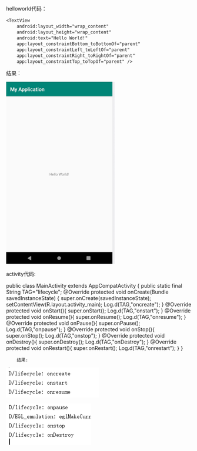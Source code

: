 helloworld代码：

    <TextView
        android:layout_width="wrap_content"
        android:layout_height="wrap_content"
        android:text="Hello World!"
        app:layout_constraintBottom_toBottomOf="parent"
        app:layout_constraintLeft_toLeftOf="parent"
        app:layout_constraintRight_toRightOf="parent"
        app:layout_constraintTop_toTopOf="parent" />




结果：



![image](https://github.com/tujunkun/shiyan1/blob/f7b65f73c6d1fd2f85fd4b3f002e7a808372651c/1.png)



activity代码:


public class MainActivity extends AppCompatActivity {
    public static final String TAG="lifecycle";
    @Override
    protected void onCreate(Bundle savedInstanceState) {
        super.onCreate(savedInstanceState);
        setContentView(R.layout.activity_main);
        Log.d(TAG,"oncreate");
    }
        @Override
        protected void onStart(){
            super.onStart();
            Log.d(TAG,"onstart");
        }
        @Override
        protected void onResume(){
            super.onResume();
            Log.d(TAG,"onresume");
        }
        @Override
        protected void onPause(){
            super.onPause();
            Log.d(TAG,"onpause");
        }
        @Override
        protected  void onStop(){
            super.onStop();
            Log.d(TAG,"onstop");
        }
        @Override
        protected void onDestroy(){
            super.onDestroy();
            Log.d(TAG,"onDestroy");
        }
        @Override
        protected void onRestart(){
            super.onRestart();
            Log.d(TAG,"onrestart");
        }
}


        结果:
        
        
![image](https://github.com/tujunkun/shiyan1/blob/master/2.png)


![image](https://github.com/tujunkun/shiyan1/blob/master/3.png)
